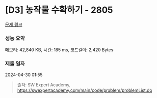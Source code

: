 # [D3] 농작물 수확하기 - 2805 

[문제 링크](https://swexpertacademy.com/main/code/problem/problemDetail.do?contestProbId=AV7GLXqKAWYDFAXB) 

### 성능 요약

메모리: 42,840 KB, 시간: 185 ms, 코드길이: 2,420 Bytes

### 제출 일자

2024-04-30 01:55



> 출처: SW Expert Academy, https://swexpertacademy.com/main/code/problem/problemList.do